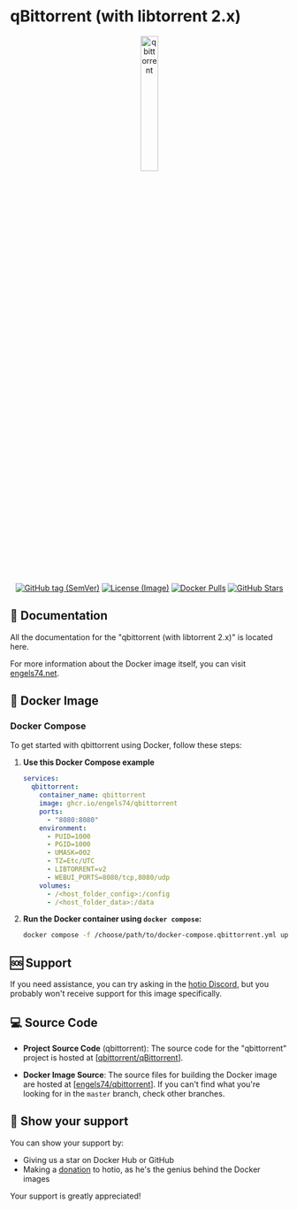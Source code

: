 # qBittorrent (with libtorrent 2.x)

<p align="center">
  <img src="https://i.imgur.com/IAkaT4k.png" alt="qbittorrent" style="width: 25%;"/>
</p>

<p align="center">
  <a href="https://github.com/engels74/qbittorrent"><img src="https://img.shields.io/docker/v/engels74/qbittorrent?sort=semver" alt="GitHub tag (SemVer)"></a>
  <a href="https://github.com/engels74/qbittorrent/blob/master/LICENSE"><img src="https://img.shields.io/badge/License%20(Image)-GPL--3.0-orange" alt="License (Image)"></a>
  <a href="https://hub.docker.com/r/engels74/qbittorrent"><img src="https://img.shields.io/docker/pulls/engels74/qbittorrent.svg" alt="Docker Pulls"></a>
  <a href="https://github.com/engels74/qbittorrent/stargazers"><img src="https://img.shields.io/github/stars/engels74/qbittorrent.svg" alt="GitHub Stars"></a>
</p>

## 📖 Documentation

All the documentation for the "qbittorrent (with libtorrent 2.x)" is located here.

For more information about the Docker image itself, you can visit [engels74.net](https://engels74.net/containers/qbittorrent).

## 🐋 Docker Image

### Docker Compose

To get started with qbittorrent using Docker, follow these steps:

1. **Use this Docker Compose example**
    ```yaml
	services:
	  qbittorrent:
	    container_name: qbittorrent
	    image: ghcr.io/engels74/qbittorrent
	    ports:
	      - "8080:8080"
	    environment:
	      - PUID=1000
	      - PGID=1000
	      - UMASK=002
	      - TZ=Etc/UTC
          - LIBTORRENT=v2
	      - WEBUI_PORTS=8080/tcp,8080/udp
	    volumes:
	      - /<host_folder_config>:/config
	      - /<host_folder_data>:/data
    ```

2. **Run the Docker container using `docker compose`:**
    ```sh
    docker compose -f /choose/path/to/docker-compose.qbittorrent.yml up -d
    ```

## 🆘 Support

If you need assistance, you can try asking in the [hotio Discord](https://hotio.dev/discord), but you probably won't receive support for this image specifically.

## 💻 Source Code

- **Project Source Code** (qbittorrent): The source code for the "qbittorrent" project is hosted at [[qbittorrent/qBittorrent](https://github.com/qbittorrent/qBittorrent)].

- **Docker Image Source**: The source files for building the Docker image are hosted at [[engels74/qbittorrent](https://github.com/engels74/qbittorrent)]. If you can't find what you're looking for in the `master` branch, check other branches.

## 🌟 Show your support

You can show your support by:
- Giving us a star on Docker Hub or GitHub
- Making a [donation](https://hotio.dev/donate) to hotio, as he's the genius behind the Docker images

Your support is greatly appreciated!
